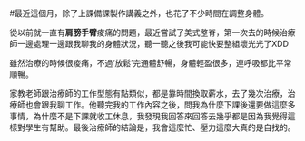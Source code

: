 #最近這個月，除了上課備課製作講義之外，也花了不少時間在調整身體。

從以前就一直有**肩膀手臂**痠痛的問題，最近嘗試了美式整脊，第一次去的時候治療師一邊處理一邊跟我聊我的身體狀況，聽一聽之後我可能快要整組壞光光了XDD

雖然治療的時候很痠痛，不過‘放鬆’完通體舒暢，身體輕盈很多，連呼吸都比平常順暢。

家教老師跟治療師的工作型態有點類似，都是靠時間換取薪水，去了幾次治療，治療師也會跟我聊工作。他聽完我的工作內容之後，問我為什麼下課後還要做這麼多事情，為什麼不是下課就收工休息，我發現我回答來回答去幾乎都是因為我覺得這樣對學生有幫助。最後治療師的結論是，我會這麼忙、壓力這麼大真的是自找的。